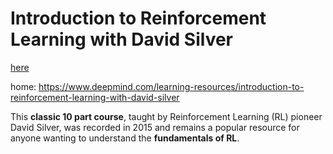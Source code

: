 # Introduction to Reinforcement Learning with David Silver

[here](https://www.deepmind.com/learning-resources/introduction-to-reinforcement-learning-with-david-silver)

home: https://www.deepmind.com/learning-resources/introduction-to-reinforcement-learning-with-david-silver


This **classic 10 part course**, taught by Reinforcement Learning (RL) pioneer David Silver, was recorded in 2015 and remains a popular resource for anyone wanting to understand the **fundamentals of RL**.





